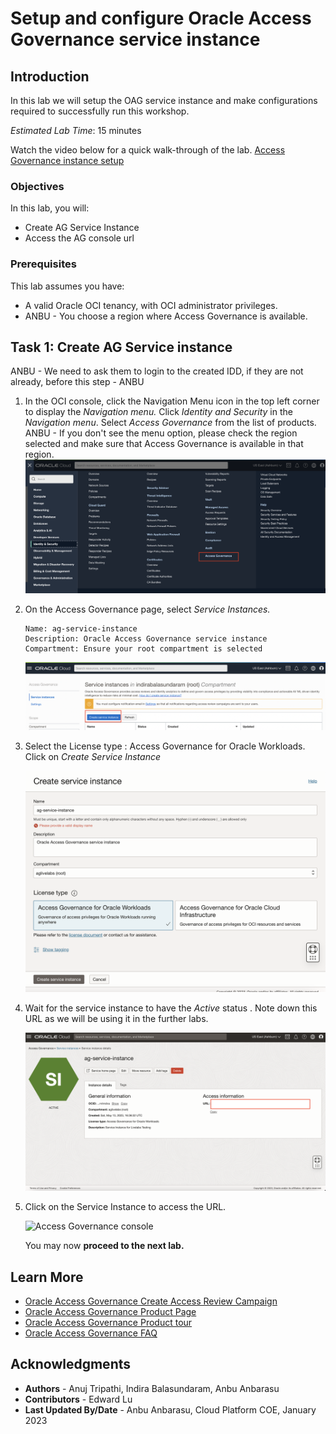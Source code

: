 # Setup and configure Oracle Access Governance service instance

## Introduction

In this lab we will setup the OAG service instance and make configurations required to successfully run this workshop.

*Estimated Lab Time*: 15 minutes

Watch the video below for a quick walk-through of the lab.
[Access Governance instance setup](videohub:1_x3fb7d7m)

### Objectives

In this lab, you will:
 * Create AG Service Instance
 * Access the AG console url

### Prerequisites
This lab assumes you have:
- A valid Oracle OCI tenancy, with OCI administrator privileges. 
- ANBU - You choose a region where Access Governance is available. 


## Task 1: Create AG Service instance 

ANBU - We need to ask them to login to the created IDD, if they are not already, before this step - ANBU

1. In the OCI console, click the Navigation Menu icon in the top left corner to display the *Navigation menu.* Click *Identity and Security* in the *Navigation menu*. Select *Access Governance* from the list of products. ANBU - If you don't see the menu option, please check the region selected and make sure that Access Governance is available in that region.
    ![Create Service Instance](images/oci-console.png)

2. On the Access Governance page, select *Service Instances.*


    ```
    Name: ag-service-instance
    Description: Oracle Access Governance service instance
    Compartment: Ensure your root compartment is selected
    ```
    ![Create Service Instance](images/create-service-instance.png)
    

3. Select the License type : Access Governance for Oracle Workloads. Click on *Create Service Instance*

    ![Select License type](images/license-type.png)

4. Wait for the service instance to have the *Active* status . Note down this URL as we will be using it in the further labs. 

    ![Service Instance is Active](images/ag-url.png)

5. Click on the Service Instance to access the URL. 

    ![Access Governance console](images/ag-console.png)



    You may now **proceed to the next lab.**

## Learn More

* [Oracle Access Governance Create Access Review Campaign](https://docs.oracle.com/en/cloud/paas/access-governance/pdapg/index.html)
* [Oracle Access Governance Product Page](https://www.oracle.com/security/cloud-security/access-governance/)
* [Oracle Access Governance Product tour](https://www.oracle.com/webfolder/s/quicktours/paas/pt-sec-access-governance/index.html)
* [Oracle Access Governance FAQ](https://www.oracle.com/security/cloud-security/access-governance/faq/)

## Acknowledgments
* **Authors** - Anuj Tripathi, Indira Balasundaram, Anbu Anbarasu 
* **Contributors** - Edward Lu
* **Last Updated By/Date** - Anbu Anbarasu, Cloud Platform COE, January 2023